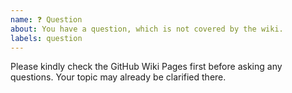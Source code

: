 ```yaml
---
name: ❓ Question
about: You have a question, which is not covered by the wiki.
labels: question
---
```


Please kindly check the GitHub Wiki Pages first before asking any questions.
Your topic may already be clarified there.
